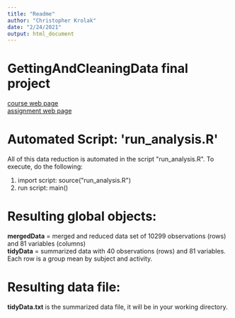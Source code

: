 ```yaml
---
title: "Readme"
author: "Christopher Krolak"
date: "2/24/2021"
output: html_document
---
```


# GettingAndCleaningData final project

[course web page](https://www.coursera.org/learn/data-cleaning/home/welcome)<br/>
[assignment web page](https://www.coursera.org/learn/data-cleaning/peer/FIZtT/getting-and-cleaning-data-course-project)<br/>

# Automated Script: 'run_analysis.R'
All of this data reduction is automated in the script "run_analysis.R".  To execute, do the following:<br/>
1.  import script: source("run_analysis.R")<br/>
2.  run script: main()<br/>

# Resulting global objects:
**mergedData** = merged and reduced data set of 10299 observations (rows) and 81 variables (columns)<br/>
**tidyData** = summarized data with 40 observations (rows) and 81 variables.  Each row is a group mean by subject and activity.<br/>


# Resulting data file:
**tidyData.txt** is the summarized data file, it will be in your working directory.<br/>